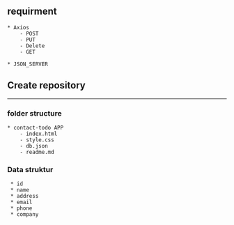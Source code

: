 ## requirment

```
* Axios
    - POST
    - PUT
    - Delete
    - GET

* JSON_SERVER
```

## Create repository

<hr>

### folder structure
```
* contact-todo APP
    - index.html
    - style.css
    - db.json
    - readme.md
```
### Data struktur
     * id
     * name
     * address
     * email
     * phone
     * company